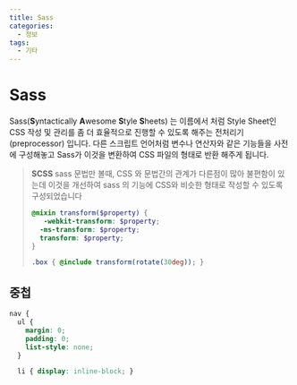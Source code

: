 ```yaml
---
title: Sass
categories: 
  - 정보
tags: 
  - 기타
---
```

# Sass
Sass(**S**yntactically **A**wesome **S**tyle **S**heets) 는 이름에서 처럼 Style Sheet인 CSS 작성 및 관리를 좀 더 효율적으로 진행할 수 있도록 해주는 전처리기(preprocessor) 입니다. 다른 스크립트 언어처럼 변수나 연산자와 같은 기능들을 사전에 구성해놓고 Sass가 이것을 변환하여 CSS 파일의 형태로 반환 해주게 됩니다.

> **SCSS**
> sass 문법만 볼때, CSS 와 문법간의 관계가 다른점이 많아 불편함이 있는데 이것을 개선하여 sass 의 기능에 CSS와 비슷한 형태로 작성할 수 있도록 구성되었습니다
> ```scss
> @mixin transform($property) {
>    -webkit-transform: $property;
>   -ms-transform: $property;
>   transform: $property;
> }
>
> .box { @include transform(rotate(30deg)); }
>
> ```
>

## 중첩
```scss
nav {
  ul {
    margin: 0;
    padding: 0;
    list-style: none;
  }

  li { display: inline-block; }
```
<!--stackedit_data:
eyJoaXN0b3J5IjpbMjAzNDkzNzk2OSwxMTc2MDU0NTQ1LC02Nj
MzMjY0Ml19
-->